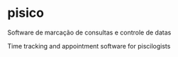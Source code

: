 # pisico
Software de marcação de consultas e controle de datas


Time tracking and appointment software for piscilogists
